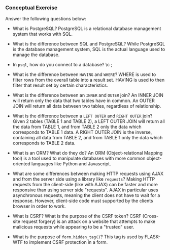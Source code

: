 ### Conceptual Exercise

Answer the following questions below:

- What is PostgreSQL?
PostgreSQL is a relational database management system that works with SQL.

- What is the difference between SQL and PostgreSQL?
While PostgreSQL is the database management system, SQL is the actual language used to manage the database.

- In `psql`, how do you connect to a database?
\c <DATABASE NAME>;

- What is the difference between `HAVING` and `WHERE`?
WHERE is used to filter rows from the overall table into a result set. HAVING is used to then filter that result set by certain characteristics.

- What is the difference between an `INNER` and `OUTER` join?
An INNER JOIN will return only the data that two tables have in common. An OUTER JOIN will return all data between two tables, regardless of relationship.

- What is the difference between a `LEFT OUTER` and `RIGHT OUTER` join?
Given 2 tables (TABLE 1 and TABLE 2), a LEFT OUTER JOIN will return all the data from TABLE 1, and from TABLE 2 only the data which corresponds to TABLE 1 data. A RIGHT OUTER JOIN is the inverse, containing all data from TABLE 2, and from TABLE 1 only the data which corresponds to TABLE 2 data.

- What is an ORM? What do they do?
An ORM (Object-relational Mapping tool) is a tool used to manipulate databases with more common object-oriented languages like Python and Javascript.

- What are some differences between making HTTP requests using AJAX 
  and from the server side using a library like `requests`?
Making HTTP requests from the client-side (like with AJAX) can be faster and more responsive than using server side "requests". AJAX in particular uses asynchronous requests, meaning the client does not have to wait for a response. However, client-side code must supported by the clients browser in order to work.

- What is CSRF? What is the purpose of the CSRF token?
CSRF (Cross-site request forgery) is an attack on a website that attempts to make malicious requests while appearing to be a "trusted" user.

- What is the purpose of `form.hidden_tag()`?
This tag is used by FLASK-WTF to implement CSRF protection in a form.
